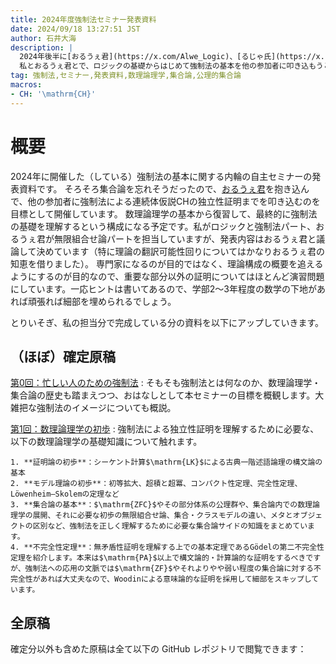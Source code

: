 ```yaml
---
title: 2024年度強制法セミナー発表資料
date: 2024/09/18 13:27:51 JST
author: 石井大海
description: |
  2024年後半に[おるうぇ君](https://x.com/Alwe_Logic)、[るじゃ氏](https://x.com/Lugendre)、[こりーさん](https://x.com/Kory__3)などとやっている強制法自主ゼミの発表資料です。
  私とおるうぇ君とで、ロジックの基礎からはじめて強制法の基本を他の参加者に叩き込もうという会です。目標は$\mathrm{CH}$の独立性証明。
tag: 強制法,セミナー,発表資料,数理論理学,集合論,公理的集合論
macros:
- CH: '\mathrm{CH}'
---
```


# 概要

2024年に開催した（している）強制法の基本に関する内輪の自主セミナーの発表資料です。
そろそろ集合論を忘れそうだったので、[おるうぇ君](https://x.com/Alwe_Logic)を抱き込んで、他の参加者に強制法による連続体仮説$\mathrm{CH}$の独立性証明までを叩き込むのを目標として開催しています。
数理論理学の基本から復習して、最終的に強制法の基礎を理解するという構成になる予定です。私がロジックと強制法パート、おるうぇ君が無限組合せ論パートを担当していますが、発表内容はおるうぇ君と議論して決めています（特に理論の翻訳可能性回りについてはかなりおるうぇ君の知恵を借りました）。
専門家になるのが目的ではなく、理論構成の概要を追えるようにするのが目的なので、重要な部分以外の証明についてはほとんど演習問題にしています。一応ヒントは書いてあるので、学部2〜3年程度の数学の下地があれば頑張れば細部を埋められるでしょう。

とりいそぎ、私の担当分で完成している分の資料を以下にアップしていきます。

## （ほぼ）確定原稿

[第0回：忙しい人のための強制法](/2024-forcing-seminar-notes/00-introduction-to-set-theory-and-logic.pdf)
:   そもそも強制法とは何なのか、数理論理学・集合論の歴史も踏まえつつ、おはなしとして本セミナーの目標を概観します。大雑把な強制法のイメージについても概説。

[第1回：数理論理学の初歩](/2024-forcing-seminar-notes/01-basic-mathematical-logic.pdf)
:   強制法による独立性証明を理解するために必要な、以下の数理論理学の基礎知識について触れます。

    1. **証明論の初歩**：シーケント計算$\mathrm{LK}$による古典一階述語論理の構文論の基本
    2. **モデル理論の初歩**：初等拡大、超積と超冪、コンパクト性定理、完全性定理、Löwenheim–Skolemの定理など
    3. **集合論の基本**：$\mathrm{ZFC}$やその部分体系の公理群や、集合論内での数理論理学の展開、それに必要な初歩の無限組合せ論、集合・クラスモデルの違い、メタとオブジェクトの区別など、強制法を正しく理解するために必要な集合論サイドの知識をまとめています。
    4. **不完全性定理**：無矛盾性証明を理解する上での基本定理であるGödelの第二不完全性定理を紹介します。本来は$\mathrm{PA}$以上で構文論的・計算論的な証明をするべきですが、強制法への応用の文脈では$\mathrm{ZF}$やそれよりやや弱い程度の集合論に対する不完全性があれば大丈夫なので、Woodinによる意味論的な証明を採用して細部をスキップしています。

## 全原稿

確定分以外も含めた原稿は全て以下の GitHub レポジトリで閲覧できます：

[](https://github.com/konn/2024-forcing-seminar-notes)
